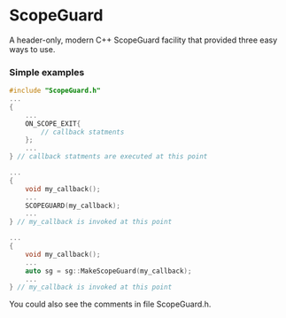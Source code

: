 # ScopeGuard
A header-only, modern C++ ScopeGuard facility that provided three easy ways to use.

### Simple examples

```C++
#include "ScopeGuard.h"
...
{
    ...
    ON_SCOPE_EXIT{
        // callback statments
    };
    ...
} // callback statments are executed at this point
```

```C++
...
{
    void my_callback();
    ...
    SCOPEGUARD(my_callback);
    ...
} // my_callback is invoked at this point
```

```C++
...
{
    void my_callback();
    ...
    auto sg = sg::MakeScopeGuard(my_callback);
    ...
} // my_callback is invoked at this point
```

You could also see the comments in file ScopeGuard.h.












